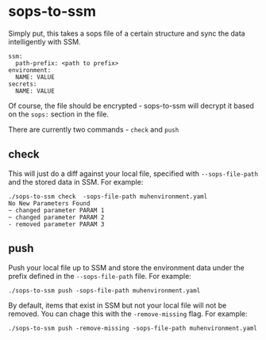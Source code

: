 # sops-to-ssm
Simply put, this takes a sops file of a certain structure and sync the data intelligently with SSM.

```
ssm:
  path-prefix: <path to prefix>
environment:
  NAME: VALUE
secrets:
  NAME: VALUE
```

Of course, the file should be encrypted - sops-to-ssm will decrypt it based on the `sops:` section in the file.

There are currently two commands - `check` and `push`

## check
This will just do a diff against your local file, specified with `--sops-file-path` and the stored data in SSM. For example:
```
./sops-to-ssm check  -sops-file-path muhenvironment.yaml
No New Parameters Found
~ changed parameter PARAM 1
~ changed parameter PARAM 2
- removed parameter PARAM 3
```

## push
Push your local file up to SSM and store the environment data under the prefix defined in the `--sops-file-path` file. For example:
```
./sops-to-ssm push -sops-file-path muhenvironment.yaml
```

By default, items that exist in SSM but not your local file will not be removed. You can chage this with the `-remove-missing` flag. For example:
```
./sops-to-ssm push -remove-missing -sops-file-path muhenvironment.yaml
```
